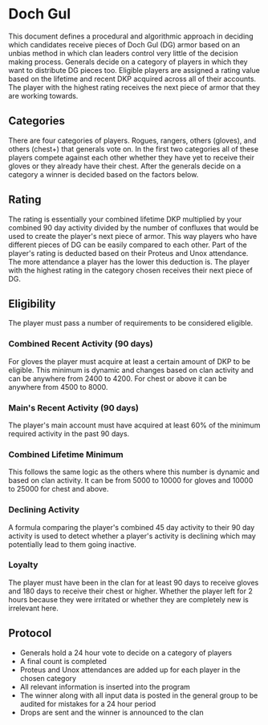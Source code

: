 # Doch Gul
This document defines a procedural and algorithmic approach in deciding which candidates receive pieces of Doch Gul (DG) armor based on an unbias method in which clan leaders control very little of the decision making process. Generals decide on a category of players in which they want to distribute DG pieces too. Eligible players are assigned a rating value based on the lifetime and recent DKP acquired across all of their accounts. The player with the highest rating receives the next piece of armor that they are working towards.

## Categories
There are four categories of players. Rogues, rangers, others (gloves), and others (chest+) that generals vote on. In the first two categories all of these players compete against each other whether they have yet to receive their gloves or they already have their chest. After the generals decide on a category a winner is decided based on the factors below. 

## Rating
The rating is essentially your combined lifetime DKP multiplied by your combined 90 day activity divided by the number of confluxes that would be used to create the player's next piece of armor. This way players who have different pieces of DG can be easily compared to each other. Part of the player's rating is deducted based on their Proteus and Unox attendance. The more attendance a player has the lower this deduction is. The player with the highest rating in the category chosen receives their next piece of DG.

## Eligibility
The player must pass a number of requirements to be considered eligible.

### Combined Recent Activity (90 days)
For gloves the player must acquire at least a certain amount of DKP to be eligible. This minimum is dynamic and changes based on clan activity and can be anywhere from 2400 to 4200. For chest or above it can be anywhere from 4500 to 8000.

### Main's Recent Activity (90 days)
The player's main account must have acquired at least 60% of the minimum required activity in the past 90 days.

### Combined Lifetime Minimum
This follows the same logic as the others where this number is dynamic and based on clan activity. It can be from 5000 to 10000 for gloves and 10000 to 25000 for chest and above.

### Declining Activity
A formula comparing the player's combined 45 day activity to their 90 day activity is used to detect whether a player's activity is declining which may potentially lead to them going inactive.

### Loyalty
The player must have been in the clan for at least 90 days to receive gloves and 180 days to receive their chest or higher. Whether the player left for 2 hours because they were irritated or whether they are completely new is irrelevant here.

## Protocol
* Generals hold a 24 hour vote to decide on a category of players
* A final count is completed
* Proteus and Unox attendances are added up for each player in the chosen category
* All relevant information is inserted into the program
* The winner along with all input data is posted in the general group to be audited for mistakes for a 24 hour period
* Drops are sent and the winner is announced to the clan
